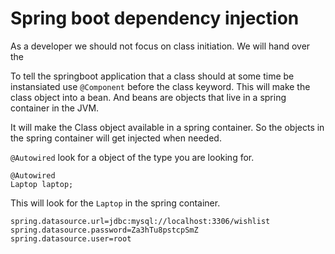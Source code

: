 # Spring boot dependency injection



As a developer we should not focus on class initiation. We will hand over the 



To tell the springboot application that a class should at some time be instansiated use `@Component` before the class keyword. This will make the class object into a bean. And beans are objects that live in a spring container in the JVM. 



 It will make the Class object available in a spring container. So the objects in the spring container will get injected when needed. 



`@Autowired` look for a object of the type you are looking for. 

```
@Autowired
Laptop laptop;
```

This will look for the `Laptop` in the spring container.



```
spring.datasource.url=jdbc:mysql://localhost:3306/wishlist
spring.datasource.password=Za3hTu8pstcpSmZ
spring.datasource.user=root
```